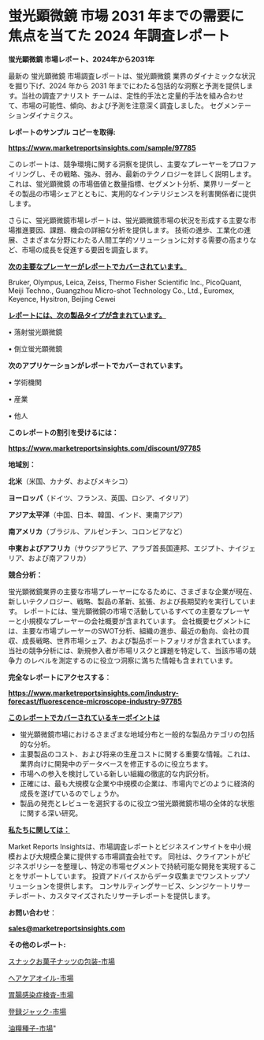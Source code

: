 # 蛍光顕微鏡 市場 2031 年までの需要に焦点を当てた 2024 年調査レポート

<strong>蛍光顕微鏡 市場レポート、2024年から2031年</strong>

最新の 蛍光顕微鏡 市場調査レポートは、蛍光顕微鏡 業界のダイナミックな状況を掘り下げ、2024 年から 2031 年までにわたる包括的な洞察と予測を提供します。当社の調査アナリスト チームは、定性的手法と定量的手法を組み合わせて、市場の可能性、傾向、および予測を注意深く調査しました。 セグメンテーションダイナミクス。



<strong>レポートのサンプル コピーを取得:</strong> <a href=https://www.marketreportsinsights.com/sample/97785>

<strong><u>https://www.marketreportsinsights.com/sample/97785</u></strong></a>

このレポートは、競争環境に関する洞察を提供し、主要なプレーヤーをプロファイリングし、その戦略、強み、弱み、最新のテクノロジーを詳しく説明します。 これは、蛍光顕微鏡 の市場価値と数量指標、セグメント分析、業界リーダーとその製品の市場シェアとともに、実用的なインテリジェンスを利害関係者に提供します。

さらに、蛍光顕微鏡市場レポートは、蛍光顕微鏡市場の状況を形成する主要な市場推進要因、課題、機会の詳細な分析を提供します。 技術の進歩、工業化の進展、さまざまな分野にわたる人間工学的ソリューションに対する需要の高まりなど、市場の成長を促進する要因を調査します。



<strong><u>次の主要なプレーヤーがレポートでカバーされています。</u></strong>

Bruker, Olympus, Leica, Zeiss, Thermo Fisher Scientific Inc., PicoQuant, Meiji Techno., Guangzhou Micro-shot Technology Co., Ltd., Euromex, Keyence, Hysitron, Beijing Cewei



<strong><u><b>レポートには、次の製品タイプが含まれています。</b></u></strong>

• 落射蛍光顕微鏡

• 倒立蛍光顕微鏡



<strong><b>次のアプリケーションがレポートでカバーされています。</b></strong>

• 学術機関

• 産業

• 他人



<strong><b>このレポートの割引を受けるには：</b></strong><a href=https://www.marketreportsinsights.com/discount/97785>

<strong><u>https://www.marketreportsinsights.com/discount/97785</u></strong></a>



<strong>地域別：</strong>



<strong>北米</strong>（米国、カナダ、およびメキシコ）



<strong>ヨーロッパ</strong>（ドイツ、フランス、英国、ロシア、イタリア）



<strong>アジア太平洋</strong>（中国、日本、韓国、インド、東南アジア）



<strong>南アメリカ</strong>（ブラジル、アルゼンチン、コロンビアなど）



<strong>中東およびアフリカ</strong>（サウジアラビア、アラブ首長国連邦、エジプト、ナイジェリア、および南アフリカ）



<strong>競合分析：</strong>

蛍光顕微鏡業界の主要な市場プレーヤーになるために、さまざまな企業が現在、新しいテクノロジー、戦略、製品の革新、拡張、および長期契約を実行しています。 レポートには、蛍光顕微鏡の市場で活動しているすべての主要なプレーヤーと小規模なプレーヤーの会社概要が含まれています。 会社概要セグメントには、主要な市場プレーヤーのSWOT分析、組織の進歩、最近の動向、会社の買収、成長戦略、世界市場シェア、および製品ポートフォリオが含まれています。 当社の競争分析には、新規参入者が市場リスクと課題を特定して、当該市場の競争力 のレベルを測定するのに役立つ洞察に満ちた情報も含まれています。



<strong>完全なレポートにアクセスする</strong>：

<a href=https://www.marketreportsinsights.com/industry-forecast/fluorescence-microscope-industry-97785>

<strong><u>https://www.marketreportsinsights.com/industry-forecast/fluorescence-microscope-industry-97785</u></strong></a>



<strong><u><b>このレポートでカバーされているキーポイントは</b></u></strong>
<ul>
  <li>蛍光顕微鏡市場におけるさまざまな地域分布と一般的な製品カテゴリの包括的な分析。</li>
  <li>主要製品のコスト、および将来の生産コストに関する重要な情報。これは、業界向けに開発中のデータベースを修正するのに役立ちます。</li>
  <li>市場への参入を検討している新しい組織の徹底的な内訳分析。</li>
  <li>正確には、最も大規模な企業や中規模の企業は、市場内でどのように経済的成長を遂げているのでしょうか。</li>
  <li>製品の発売とレビューを選択するのに役立つ蛍光顕微鏡市場の全体的な状態に関する深い研究。</li>
</ul>


<strong><u><b>私たちに関しては：</b></u></strong>

Market Reports Insightsは、市場調査レポートとビジネスインサイトを中小規模および大規模企業に提供する市場調査会社です。 同社は、クライアントがビジネスポリシーを整理し、特定の市場セグメントで持続可能な開発を実現することをサポートしています。 投資アドバイスからデータ収集までワンストップソリューションを提供します。 コンサルティングサービス、シンジケートリサーチレポート、カスタマイズされたリサーチレポートを提供します。



<strong><b>お問い合わせ</b></strong>：

<a href=mailto:sales@marketreportsinsights.com>

<strong><u>sales@marketreportsinsights.com</u></strong></a>



<strong>その他のレポート:</strong>

<a href=https://www.linkedin.com/pulse/スナックお菓子ナッツの包装-市場-2023-新興市場-将来の動向と市場需要-i9wcf/>スナックお菓子ナッツの包装-市場</a>

<a href=https://www.linkedin.com/pulse/ヘアケアオイル-市場-2023-推進要因と成長機会-2030-pr-news-hub-hgrnf/>ヘアケアオイル-市場</a>

<a href=https://www.linkedin.com/pulse/胃腸感染症検査-市場-2023-最新の-cagr-および成長分析-2030-ivoef/>胃腸感染症検査-市場</a>

<a href=https://www.linkedin.com/pulse/登録ジャック-市場-2023-新興市場-将来の動向と市場需要-2030-trend-titans-360-analysis-h1anf/>登録ジャック-市場</a>

<a href=https://www.linkedin.com/pulse/油糧種子-市場-2023-総利益と主要ベンダー-2030-trend-tracking-toolbox-24-analysis-de9yf/>油糧種子-市場</a>"
